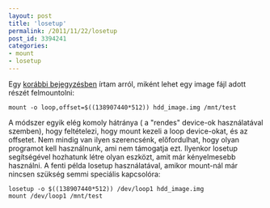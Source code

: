 ```yaml
---
layout: post
title: 'losetup'
permalink: /2011/11/22/losetup
post_id: 3394241
categories: 
- mount
- losetup
---
```


Egy 
[korábbi bejegyzésben](/2011/11/13/dd_merevlemez_backup) írtam arról, miként lehet egy image fájl adott részét felmountolni: 
```
mount -o loop,offset=$((138907440*512)) hdd_image.img /mnt/test
``` 
A módszer egyik elég komoly hátránya ( a "rendes" device-ok használatával szemben), hogy feltételezi, hogy mount kezeli a loop device-okat, és az offsetet. Nem mindig van ilyen szerencsénk, előfordulhat, hogy olyan programot kell használnunk, ami nem támogatja ezt. Ilyenkor losetup segítségével hozhatunk létre olyan eszközt, amit már kényelmesebb használni. A fenti példa losetup használatával, amikor mount-nál már nincsen szükség semmi speciális kapcsolóra: 
```
losetup -o $((138907440*512)) /dev/loop1 hdd_image.img
mount /dev/loop1 /mnt/test
```